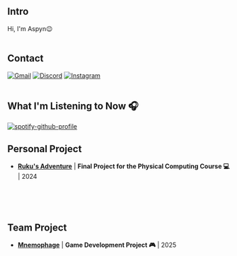 <!-- 소개 -->
## Intro
Hi, I'm Aspyn😉
<br>
<br>

<!-- 연락처 -->
## Contact
[![Gmail](https://img.shields.io/badge/gmail-333333.svg?&style=for-the-badge&logo=gmail&logoColor=D9E6F2)](https://mail.google.com/mail/?view=cm&fs=1&to=aspyn.j04@gmail.com) [![Discord](https://img.shields.io/badge/discord-333333.svg?&style=for-the-badge&logo=discord&logoColor=D9E6F2)](https://www.discord.com/users/826455342350073887) [![Instagram](https://img.shields.io/badge/instagram-333333.svg?&style=for-the-badge&logo=instagram&logoColor=D9E6F2)](https://instagram.com/aspyn._.j)
<br>
<br>

<!-- 관심사 -->

<!-- 현재 음악 -->
## What I'm Listening to Now 🎧
[![spotify-github-profile](https://spotify-github-profile.kittinanx.com/api/view?uid=w4t3eqsuqrcbvab78aaoi6rdd&cover_image=true&theme=natemoo-re&show_offline=true&background_color=1e1e1e&interchange=false&bar_color=ffffff&bar_color_cover=true)](https://spotify-github-profile.kittinanx.com/api/view?uid=w4t3eqsuqrcbvab78aaoi6rdd&redirect=true)
<br>

<!-- 개인 프로젝트 -->
## Personal Project 
- [**Ruku's Adventure**](https://github.com/aspyn04/Ruku-s-Adventure) | **Final Project for the Physical Computing Course 💻** | 2024
<br>
<br>
<br>

<!-- 팀 프로젝트 -->
## Team Project 
- [**Mnemophage**](https://github.com/Kimighwan/MnemoPhage) | **Game Development Project 🎮** | 2025
<br>
<br>
<br>


